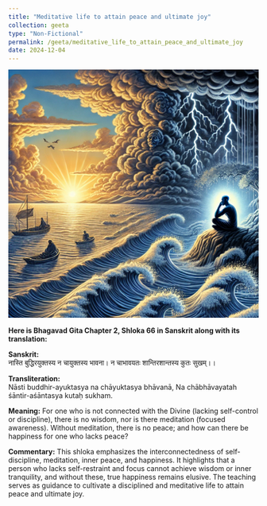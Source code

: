 ```yaml
---
title: "Meditative life to attain peace and ultimate joy"
collection: geeta
type: "Non-Fictional"
permalink: /geeta/meditative_life_to_attain_peace_and_ultimate_joy
date: 2024-12-04
---
```


[<img src="../images/shlok_2_66.webp" width="1000" height="500"/>](../images/shlok_2_66.webp)

**Here is Bhagavad Gita Chapter 2, Shloka 66 in Sanskrit along with its translation:**

**Sanskrit:**     
नास्ति बुद्धिरयुक्तस्य न चायुक्तस्य भावना।
न चाभावयतः शान्तिरशान्तस्य कुतः सुखम्।।

**Transliteration:**     
Nāsti buddhir-ayuktasya na chāyuktasya bhāvanā,
Na chābhāvayatah śāntir-aśāntasya kutaḥ sukham.

**Meaning:**
For one who is not connected with the Divine (lacking self-control or discipline), there is no wisdom, nor is there meditation (focused awareness). Without meditation, there is no peace; and how can there be happiness for one who lacks peace?

**Commentary:**
This shloka emphasizes the interconnectedness of self-discipline, meditation, inner peace, and happiness. It highlights that a person who lacks self-restraint and focus cannot achieve wisdom or inner tranquility, and without these, true happiness remains elusive. The teaching serves as guidance to cultivate a disciplined and meditative life to attain peace and ultimate joy.
